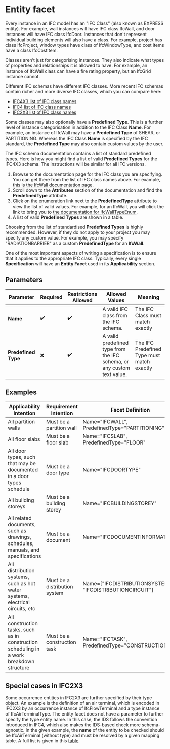 # Entity facet

Every instance in an IFC model has an "IFC Class" (also known as EXPRESS entity). For example, wall instances will have IFC class IfcWall, and door instances will have IFC class IfcDoor. Instances that don't represent individual building elements will also have a class. For example, project has class IfcProject, window types have class of IfcWindowType, and cost items have a class IfcCostItem.

Classes aren’t just for categorising instances. They also indicate what types of properties and relationships it is allowed to have. For example, an instance of IfcWall class can have a fire rating property, but an IfcGrid instance cannot.

Different IFC schemas have different IFC classes. More recent IFC schemas contain richer and more diverse IFC classes, which you can compare here:

- [IFC4X3 list of IFC class names](http://ifc43-docs.standards.buildingsmart.org/IFC/RELEASE/IFC4x3/HTML/annex-b1.html)
- [IFC4 list of IFC class names](https://standards.buildingsmart.org/IFC/RELEASE/IFC4/ADD2_TC1/HTML/link/alphabeticalorder-entities.htm)
- [IFC2X3 list of IFC class names](https://standards.buildingsmart.org/IFC/RELEASE/IFC2x3/TC1/HTML/alphabeticalorder_entities.htm)

Some classes may also optionally have a **Predefined Type**. This is a further level of instance categorisation in addition to the IFC Class **Name**. For example, an instance of IfcWall may have a **Predefined Type** of SHEAR, or PARTITIONING. Whereas the IFC Class **Name** is specified by the IFC standard, the **Predefined Type** may also contain custom values by the user.

The IFC schema documentation contains a list of standard predefined types. Here is how you might find a list of valid **Predefined Types** for the IFC4X3 schema. The instructions will be similar for all IFC versions.

 1. Browse to the documentation page for the IFC class you are specifying. You can get there from the list of IFC class names above. For example, [this is the IfcWall documentation page](http://ifc43-docs.standards.buildingsmart.org/IFC/RELEASE/IFC4x3/HTML/lexical/IfcWall.htm).
 2. Scroll down to the **Attributes** section of the documentation and find the **PredefinedType** attribute.
 3. Click on the enumeration link next to the **PredefinedType** attribute to view the list of valid values. For example, for an IfcWall, you will click the link to bring you to [the documentation for IfcWallTypeEnum](http://ifc43-docs.standards.buildingsmart.org/IFC/RELEASE/IFC4x3/HTML/lexical/IfcWallTypeEnum.htm).
 4. A list of valid **Predefined Types** are shown in a table.

Choosing from the list of standardised **Predefined Types** is highly recommended. However, if they do not apply to your project you may specify any custom value. For example, you may specify "RADIATIONBARRIER" as a custom **PredefinedType** for an **IfcWall**.

One of the most important aspects of writing a specification is to ensure that it applies to the appropriate IFC class. Typically, every single **Specification** will have an **Entity Facet** used in its **Applicability** section.

## Parameters

| Parameter           | Required | Restrictions Allowed | Allowed Values                                                         | Meaning                                    |
| ------------------- | -------- | -------------------- | ---------------------------------------------------------------------- | ------------------------------------------ |
| **Name**            | ✔️     | ✔️                 | A valid IFC class from the IFC schema.                                 | The IFC Class must match exactly           |
| **Predefined Type** | ❌       | ✔️                 | A valid predefined type from the IFC schema, or any custom text value. | The IFC Predefined Type must match exactly |

## Examples

| Applicability Intention                                                                  | Requirement Intention         | Facet Definition                                         |
| ---------------------------------------------------------------------------------------- | ----------------------------- | -------------------------------------------------------- |
| All partition walls                                                                      | Must be a partition wall      | Name="IFCWALL", PredefinedType="PARTITIONING"            |
| All floor slabs                                                                          | Must be a floor slab          | Name="IFCSLAB", PredefinedType="FLOOR"                   |
| All door types, such that may be documented in a door types schedule                     | Must be a door type           | Name="IFCDOORTYPE"                                       |
| All building storeys                                                                     | Must be a building storey     | Name="IFCBUILDINGSTOREY"                                 |
| All related documents, such as drawings, schedules, manuals, and specifications          | Must be a document            | Name="IFCDOCUMENTINFORMATION"                            |
| All distribution systems, such as hot water systems, electrical circuits, etc            | Must be a distribution system | Name=["IFCDISTRIBUTIONSYSTEM", "IFCDISTRIBUTIONCIRCUIT"] |
| All construction tasks, such as in construction scheduling in a work breakdown structure | Must be a construction task   | Name="IFCTASK", PredefinedType="CONSTRUCTION"            |

## Special cases in IFC2X3

Some occurrence entities in IFC2X3 are further specified by their type object. 
An example is the definition of an air terminal, which is encoded in IFC2X3 by an occurrence instance of IfcFlowTerminal and a type instance of IfcAirTerminalType.
The entity facet does not have a parameter to further specify the type entity name.
In this case, the IDS follows the convention introduced in IFC4, which also makes the IDS-based check more schema-agnostic.
In the given example, the **name** of the entity to be checked should be IfcAirTerminal (without type) and must be resolved by a given mapping table. 
A full list is given in this [table](./Documentation/ifc2x3-occurrence-type-mapping-table.md)    